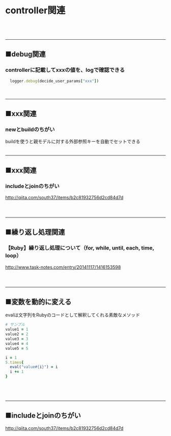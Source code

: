 
# controller関連

　  
　  
- - - 
## ■debug関連
### controllerに記載してxxxの値を、logで確認できる
```ruby
  logger.debug(decide_user_params["xxx"])
```
　  
- - - 
## ■xxx関連

### newとbuildのちがい
buildを使うと親モデルに対する外部参照キーを自動でセットできる
　  
　  
- - - 
## ■xxx関連
### includeとjoinのちがい
http://qiita.com/south37/items/b2c81932756d2cd84d7d  
　  
　  
- - - 
## ■繰り返し処理関連
### 【Ruby】繰り返し処理について（for, while, until, each, time, loop）
http://www.task-notes.com/entry/20141117/1416153598  
　  
　  
- - - 
## ■変数を動的に変える
evalは文字列をRubyのコードとして解釈してくれる素敵なメソッド  
```ruby
# サンプル
value1 = 1
value2 = 2
value3 = 3
value4 = 4
value5 = 5
```
```ruby
i = 1
5.times{
  eval("value#{i}") = i
  i += 1
}
```
　  
　  
- - - 
## ■includeとjoinのちがい
http://qiita.com/south37/items/b2c81932756d2cd84d7d  
